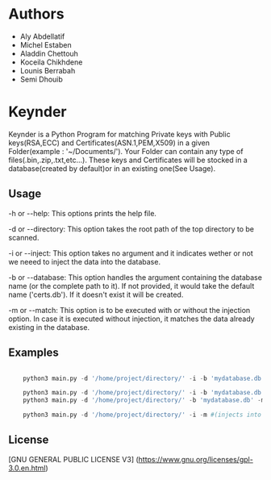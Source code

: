 # Authors

* Aly Abdellatif
* Michel Estaben
* Aladdin Chettouh
* Koceila Chikhdene
* Lounis Berrabah
* Semi Dhouib


# Keynder

Keynder is a Python Program for matching Private keys with Public keys(RSA,ECC) and Certificates(ASN.1,PEM,X509) in a given Folder(example : '~/Documents/'). Your Folder can contain any type of files(.bin,.zip,.txt,etc...). These keys and Certificates will be stocked in a database(created by default)or in an existing one(See Usage).



## Usage
-h or --help:
	This options prints the help file.

-d or --directory:
	This option takes the root path of the top directory to be scanned.
	
-i or --inject:
	This option takes no argument and it indicates wether or not we neeed to inject the data into the database.

-b or --database:
	This option handles the argument containing the database name (or the complete path to it). If not provided, it would take the default name ('certs.db'). If it doesn't exist it will be created.
	
-m or --match:
	This option is to be executed with or without the injection option. In case it is executed without injection, it matches the data already existing in the database.

## Examples

```python

	python3 main.py -d '/home/project/directory/' -i -b 'mydatabase.db' -m #(for the whole procedure, grabbing, injecting and matching);

	python3 main.py -d '/home/project/directory/' -i -b 'mydatabase.db' #(for grabbing and injecting without matching into exisiting database or database with custom name);
	python3 main.py -d '/home/project/directory/' -b 'mydatabase.db' -m #(matches data into the already existing database);

	python3 main.py -d '/home/project/directory/' -i -m #(injects into the defaults database 'certs.db' and matches data. If the database does not exist it will create it).

```
## License
[GNU GENERAL PUBLIC LICENSE V3] (https://www.gnu.org/licenses/gpl-3.0.en.html)

